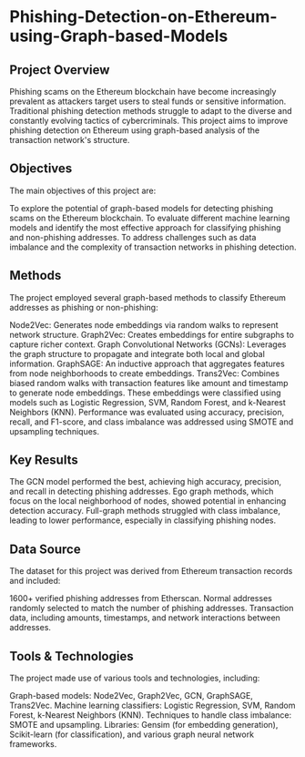 # Phishing-Detection-on-Ethereum-using-Graph-based-Models

## Project Overview

Phishing scams on the Ethereum blockchain have become increasingly prevalent as attackers target users to steal funds or sensitive information. Traditional phishing detection methods struggle to adapt to the diverse and constantly evolving tactics of cybercriminals. This project aims to improve phishing detection on Ethereum using graph-based analysis of the transaction network's structure.

## Objectives

The main objectives of this project are:

To explore the potential of graph-based models for detecting phishing scams on the Ethereum blockchain.
To evaluate different machine learning models and identify the most effective approach for classifying phishing and non-phishing addresses.
To address challenges such as data imbalance and the complexity of transaction networks in phishing detection.

## Methods

The project employed several graph-based methods to classify Ethereum addresses as phishing or non-phishing:

Node2Vec: Generates node embeddings via random walks to represent network structure.
Graph2Vec: Creates embeddings for entire subgraphs to capture richer context.
Graph Convolutional Networks (GCNs): Leverages the graph structure to propagate and integrate both local and global information.
GraphSAGE: An inductive approach that aggregates features from node neighborhoods to create embeddings.
Trans2Vec: Combines biased random walks with transaction features like amount and timestamp to generate node embeddings.
These embeddings were classified using models such as Logistic Regression, SVM, Random Forest, and k-Nearest Neighbors (KNN). Performance was evaluated using accuracy, precision, recall, and F1-score, and class imbalance was addressed using SMOTE and upsampling techniques.

## Key Results

The GCN model performed the best, achieving high accuracy, precision, and recall in detecting phishing addresses.
Ego graph methods, which focus on the local neighborhood of nodes, showed potential in enhancing detection accuracy.
Full-graph methods struggled with class imbalance, leading to lower performance, especially in classifying phishing nodes.

## Data Source

The dataset for this project was derived from Ethereum transaction records and included:

1600+ verified phishing addresses from Etherscan.
Normal addresses randomly selected to match the number of phishing addresses.
Transaction data, including amounts, timestamps, and network interactions between addresses.

## Tools & Technologies

The project made use of various tools and technologies, including:

Graph-based models: Node2Vec, Graph2Vec, GCN, GraphSAGE, Trans2Vec.
Machine learning classifiers: Logistic Regression, SVM, Random Forest, k-Nearest Neighbors (KNN).
Techniques to handle class imbalance: SMOTE and upsampling.
Libraries: Gensim (for embedding generation), Scikit-learn (for classification), and various graph neural network frameworks.
